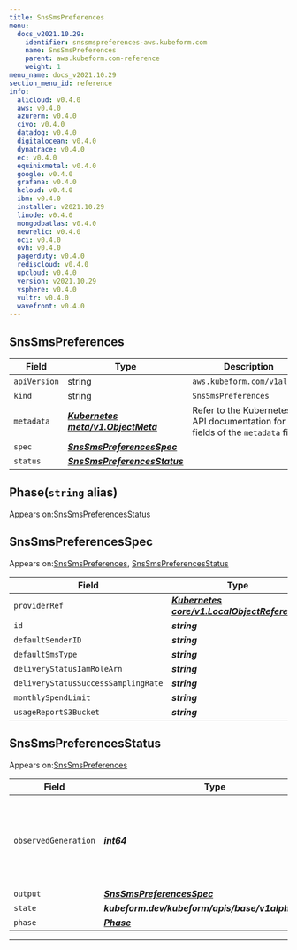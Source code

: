 ```yaml
---
title: SnsSmsPreferences
menu:
  docs_v2021.10.29:
    identifier: snssmspreferences-aws.kubeform.com
    name: SnsSmsPreferences
    parent: aws.kubeform.com-reference
    weight: 1
menu_name: docs_v2021.10.29
section_menu_id: reference
info:
  alicloud: v0.4.0
  aws: v0.4.0
  azurerm: v0.4.0
  civo: v0.4.0
  datadog: v0.4.0
  digitalocean: v0.4.0
  dynatrace: v0.4.0
  ec: v0.4.0
  equinixmetal: v0.4.0
  google: v0.4.0
  grafana: v0.4.0
  hcloud: v0.4.0
  ibm: v0.4.0
  installer: v2021.10.29
  linode: v0.4.0
  mongodbatlas: v0.4.0
  newrelic: v0.4.0
  oci: v0.4.0
  ovh: v0.4.0
  pagerduty: v0.4.0
  rediscloud: v0.4.0
  upcloud: v0.4.0
  version: v2021.10.29
  vsphere: v0.4.0
  vultr: v0.4.0
  wavefront: v0.4.0
---
```


## SnsSmsPreferences
| Field | Type | Description |
| ------ | ----- | ----------- |
| `apiVersion` | string | `aws.kubeform.com/v1alpha1` |
|    `kind` | string | `SnsSmsPreferences` |
| `metadata` | ***[Kubernetes meta/v1.ObjectMeta](https://v1-18.docs.kubernetes.io/docs/reference/generated/kubernetes-api/v1.18/#objectmeta-v1-meta)***|Refer to the Kubernetes API documentation for the fields of the `metadata` field.|
| `spec` | ***[SnsSmsPreferencesSpec](#snssmspreferencesspec)***||
| `status` | ***[SnsSmsPreferencesStatus](#snssmspreferencesstatus)***||
## Phase(`string` alias)

Appears on:[SnsSmsPreferencesStatus](#snssmspreferencesstatus)

## SnsSmsPreferencesSpec

Appears on:[SnsSmsPreferences](#snssmspreferences), [SnsSmsPreferencesStatus](#snssmspreferencesstatus)

| Field | Type | Description |
| ------ | ----- | ----------- |
| `providerRef` | ***[Kubernetes core/v1.LocalObjectReference](https://v1-18.docs.kubernetes.io/docs/reference/generated/kubernetes-api/v1.18/#localobjectreference-v1-core)***||
| `id` | ***string***||
| `defaultSenderID` | ***string***| ***(Optional)*** |
| `defaultSmsType` | ***string***| ***(Optional)*** |
| `deliveryStatusIamRoleArn` | ***string***| ***(Optional)*** |
| `deliveryStatusSuccessSamplingRate` | ***string***| ***(Optional)*** |
| `monthlySpendLimit` | ***string***| ***(Optional)*** |
| `usageReportS3Bucket` | ***string***| ***(Optional)*** |
## SnsSmsPreferencesStatus

Appears on:[SnsSmsPreferences](#snssmspreferences)

| Field | Type | Description |
| ------ | ----- | ----------- |
| `observedGeneration` | ***int64***| ***(Optional)*** Resource generation, which is updated on mutation by the API Server.|
| `output` | ***[SnsSmsPreferencesSpec](#snssmspreferencesspec)***| ***(Optional)*** |
| `state` | ***kubeform.dev/kubeform/apis/base/v1alpha1.State***| ***(Optional)*** |
| `phase` | ***[Phase](#phase)***| ***(Optional)*** |
---
